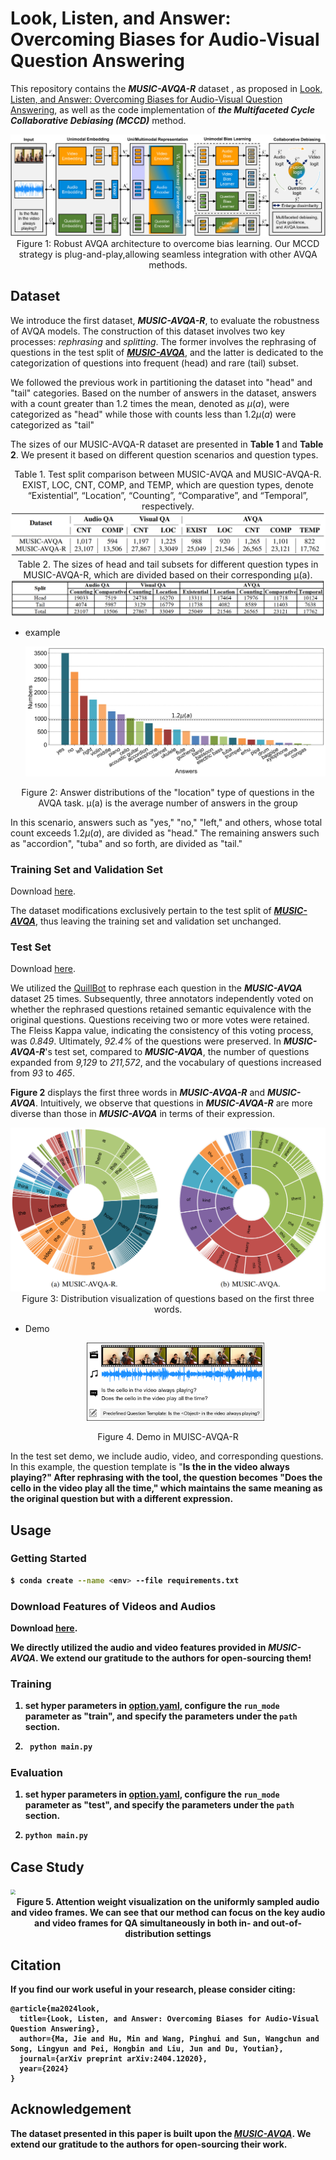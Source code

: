 # Look, Listen, and Answer: Overcoming Biases for Audio-Visual Question Answering
This repository contains the ***MUSIC-AVQA-R*** dataset , as proposed in [Look, Listen, and Answer: Overcoming Biases for Audio-Visual Question Answering](https://arxiv.org/abs/2404.12020), as well as the code implementation of ***the Multifaceted Cycle Collaborative Debiasing (MCCD)*** method.

<div align=center><img src="./images/model-arcv2.jpg" style="zoom:60%;"></div>

<center>Figure 1: Robust AVQA architecture to overcome bias learning. Our MCCD strategy is plug-and-play,allowing seamless integration with other AVQA methods.</center>

## Dataset

We introduce the first dataset, ***MUSIC-AVQA-R***, to evaluate the robustness of AVQA models. The construction of this dataset involves two key processes: *rephrasing* and *splitting*. The former involves the rephrasing of questions in the test split of [***MUSIC-AVQA***](https://github.com/GeWu-Lab/MUSIC-AVQA), and the latter is dedicated to the categorization of questions into frequent (head) and rare (tail) subset. 

We followed the previous work in partitioning the dataset into "head" and "tail" categories. Based on the number of answers in the dataset, answers with a count greater than $1.2$ times the mean, denoted as $\mu(a)$, were categorized as "head" while those with counts less than  $1.2\mu(a)$ were categorized as "tail"

The sizes of our MUSIC-AVQA-R dataset are presented in **Table 1** and **Table 2**. We present it based on different question scenarios and question types.

<center>Table 1. Test split comparison between MUSIC-AVQA and MUSIC-AVQA-R. EXIST, LOC, CNT, COMP, and TEMP, which are question types, denote “Existential”, “Location”, “Counting”, “Comparative”, and “Temporal”, respectively.</center>

<div align=center><img src="./images/distribution.jpg" style="zoom:50%;"></div>

<center>Table 2. The sizes of head and tail subsets for different question types in MUSIC-AVQA-R, which are divided based on their corresponding  μ(a).</center>

<div align=center><img src="./images/head_tail_count.png"  style="zoom:55%;"></div>

- example

  <div align=center><img src="./images/Audio-Visual_Location.jpg" style="zoom:50%;"></div>

<center>Figure 2: Answer distributions of the "location" type of questions in the AVQA task. μ(a) is the average number of answers in the group</center>

In this scenario, answers such as "yes," "no," "left," and others, whose total count exceeds $1.2\mu(a)$, are divided as "head." The remaining answers such as "accordion", "tuba" and so forth, are divided as "tail."

### Training Set and Validation Set

Download [here](https://github.com/GeWu-Lab/MUSIC-AVQA/tree/main/data/json_update).

The dataset modifications exclusively pertain to the test split of [***MUSIC-AVQA***](https://github.com/GeWu-Lab/MUSIC-AVQA), thus leaving the training set and validation set unchanged.

### Test Set 

Download [here](./dataset/MUSIC-AVQA-R). 

We utilized the [QuillBot](https://quillbot.com/paraphrasing-tool) to rephrase each question in the ***MUSIC-AVQA*** dataset 25 times. Subsequently, three annotators independently voted on whether the rephrased questions retained semantic equivalence with the original questions. Questions receiving two or more votes were retained. The Fleiss Kappa value, indicating the consistency of this voting process, was *0.849*. Ultimately, *92.4%* of the questions were preserved. In ***MUSIC-AVQA-R***'s test set, compared to ***MUSIC-AVQA***, the number of questions expanded from *9,129* to *211,572*, and the vocabulary of questions increased from *93* to *465*.

**Figure 2** displays the first three words in ***MUSIC-AVQA-R*** and ***MUSIC-AVQA***. Intuitively, we observe that questions in ***MUSIC-AVQA-R*** are more diverse than those in ***MUSIC-AVQA*** in terms of their expression.

<div align=center><img src="./images/comparison_of_first_3_words.png" style="zoom:70%;"></div>

<center>Figure 3:  Distribution visualization of questions based on the first three words.</center>

- Demo

	<div align=center ><img src="./images/dataset_demo.png" style="zoom:30%;" /></div>

<center>Figure 4. Demo in MUISC-AVQA-R</center>

In the test set demo, we include audio, video, and corresponding questions. In this example, the question template is "**Is the <Object> in the video always playing?**" After rephrasing with the tool, the question becomes "**Does the cello in the video play all the time**," which maintains the same meaning as the original question but with a different expression.

## Usage

### Getting Started

```bash
$ conda create --name <env> --file requirements.txt
```

### Download Features of Videos and Audios

Download [here](https://github.com/GeWu-Lab/MUSIC-AVQA/tree/main/feat_script).

We directly utilized the audio and video features provided in ***MUSIC-AVQA***. We extend our gratitude to the authors for open-sourcing them!

### Training

1. set hyper parameters in [option.yaml](./option.yaml),  configure the `run_mode` parameter as "**train**", and specify the parameters under the `path` section.
2. ```bash
    python main.py
    ```

### Evaluation

1. set hyper parameters in [option.yaml](./option.yaml),  configure the `run_mode` parameter as "**test**", and specify the parameters under the `path` section.

2. ```bash
   python main.py
   ```

## Case Study

<img src="./images/case_study.png" style="zoom:50%;" />

<center>Figure 5. Attention weight visualization on the uniformly sampled audio and video frames. We can see that our method can focus on the key audio and video frames for QA simultaneously in both in- and out-of-distribution settings</center>

## Citation

If you find our work useful in your research, please consider citing:

```
@article{ma2024look,
  title={Look, Listen, and Answer: Overcoming Biases for Audio-Visual Question Answering},
  author={Ma, Jie and Hu, Min and Wang, Pinghui and Sun, Wangchun and Song, Lingyun and Pei, Hongbin and Liu, Jun and Du, Youtian},
  journal={arXiv preprint arXiv:2404.12020},
  year={2024}
}
```

## Acknowledgement

The dataset presented in this paper is built upon the  [***MUSIC-AVQA***](https://github.com/GeWu-Lab/MUSIC-AVQA). We extend our gratitude to the authors for open-sourcing their work.
